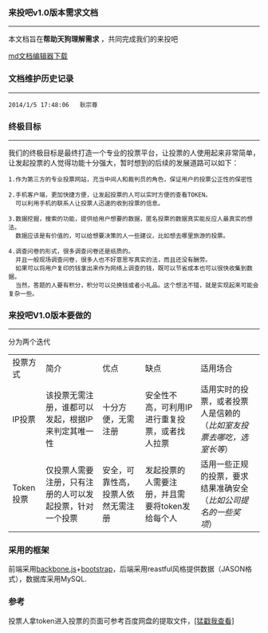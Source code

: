 ### 来投吧v1.0版本需求文档 ###


----------

本文档旨在**帮助天狗理解需求** ，共同完成我们的来投吧

[md文档编辑器下载](http://markdownpad.com/ "戳我下载MD编辑器")
### 文档维护历史记录 ###

----------
    2014/1/5 17:48:06   耿宗尊
### 终极目标 ###

----------



我们的终极目标是最终打造一个专业的投票平台，让投票的人使用起来非常简单，让发起投票的人觉得功能十分强大，暂时想到的后续的发展道路可以如下：
	
    1.作为第三方的专业投票网站，充当中间人和裁判员的角色，保证用户的投票公正性的保密性
    
	2.手机客户端，更加快捷方便，让发起投票的人可以实时方便的查看TOKEN。
	  可以利用手机的联系人让投票人迅速的收到投票的信息。

    3.数据挖掘，搜索的功能，提供给用户想要的数据，匿名投票的数据真实能反应人最真实的想法。
	  数据应该是有价值的，可以给想要决策的人一些建议，比如想去哪里旅游的投票。

    4.调查问卷的形式，很多调查问卷还是纸质的。
	  并且一般现场调查问卷，很多人也不好意思写真实的法，而且还没有酬劳。
	  如果可以将用户复印的钱拿出来作为网络上调查的钱，既可以节省成本也可以很快收集到数据。
	  当然，答题的人要有积分，积分可以兑换钱或者小礼品。这个想法不错，就是实现起来可能会复杂一些。



### 来投吧V1.0版本要做的 ###

----------
分为两个迭代
	<table>
    <tr>
		<td>投票方式</td>
		<td>简介</td>
        <td>优点</td>
		<td>缺点</td>
		<td>适用场合</td>
    </tr>
	<tr>
		<td>IP投票</td>
		<td>该投票无需注册，谁都可以发起，根据IP来判定其唯一性</td>
		<td>十分方便，无需注册</td>
		<td>安全性不高，可利用IP进行重复投票，或者找人拉票</td>
		<td>适用实时的投票，或者投票人是信赖的（*比如室友投票去哪吃，选室长等*）</td>
    </tr>	
	<tr>
		<td>Token投票</td>
		<td>仅投票人需要注册，只有注册的人可以发起投票，针对一个投票</td>
		<td>安全，可靠性高，投票人依然无需注册</td>
		<td>发起投票的人需要注册，并且需要将token发给每个人</td>
		<td>适用一些正规的投票，要求结果准确安全（*比如公司提名的一些奖项*）</td>
    </tr>
	</table>



### 采用的框架 ###
 
前端采用[backbone.js](http://backbonejs.org/ "backbone官网传送门")+[bootstrap](http://getbootstrap.com/ "bootstrap官网传送门")，后端采用reastful风格提供数据（JASON格式），数据库采用MySQL.

### 参考 ###
 
 投票人拿token进入投票的页面可参考百度网盘的提取文件，[[猛戳我查看]](http://pan.baidu.com/share/init?shareid=1933522150&uk=1077187917 "投票人拿token进入")

